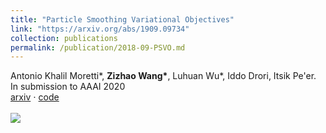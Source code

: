 ```yaml
---
title: "Particle Smoothing Variational Objectives"
link: "https://arxiv.org/abs/1909.09734"
collection: publications
permalink: /publication/2018-09-PSVO.md
---
```

Antonio Khalil Moretti\*, **Zizhao Wang\***, Luhuan Wu\*, Iddo Drori, Itsik Pe&apos;er.<br/>In submission to AAAI 2020<br/>[arxiv](https://arxiv.org/abs/1909.09734) $\cdot$ [code](https://github.com/amoretti86/PSVO)<br/><br/><img src='/images/500x300.png'>